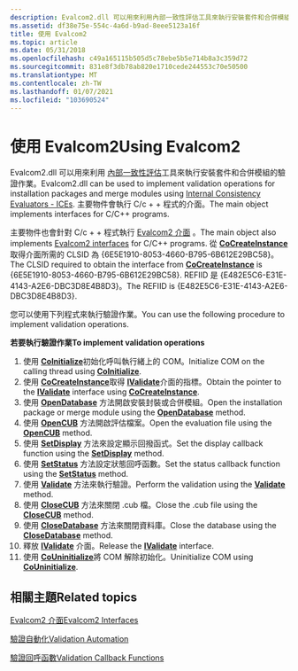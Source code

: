```yaml
---
description: Evalcom2.dll 可以用來利用內部一致性評估工具來執行安裝套件和合併模組的驗證作業。
ms.assetid: df38e75e-554c-4a6d-b9ad-8eee5123a16f
title: 使用 Evalcom2
ms.topic: article
ms.date: 05/31/2018
ms.openlocfilehash: c49a165115b505d5c78ebe5b5e714b8a3c359d72
ms.sourcegitcommit: 831e8f3db78ab820e1710cede244553c70e50500
ms.translationtype: MT
ms.contentlocale: zh-TW
ms.lasthandoff: 01/07/2021
ms.locfileid: "103690524"
---
```

# <a name="using-evalcom2"></a><span data-ttu-id="2bf2e-103">使用 Evalcom2</span><span class="sxs-lookup"><span data-stu-id="2bf2e-103">Using Evalcom2</span></span>

<span data-ttu-id="2bf2e-104">Evalcom2.dll 可以用來利用 [內部一致性評估](internal-consistency-evaluators-ices.md)工具來執行安裝套件和合併模組的驗證作業。</span><span class="sxs-lookup"><span data-stu-id="2bf2e-104">Evalcom2.dll can be used to implement validation operations for installation packages and merge modules using [Internal Consistency Evaluators - ICEs](internal-consistency-evaluators-ices.md).</span></span> <span data-ttu-id="2bf2e-105">主要物件會執行 C/c + + 程式的介面。</span><span class="sxs-lookup"><span data-stu-id="2bf2e-105">The main object implements interfaces for C/C++ programs.</span></span>

<span data-ttu-id="2bf2e-106">主要物件也會針對 C/c + + 程式執行 [Evalcom2 介面](evalcom2-interfaces.md) 。</span><span class="sxs-lookup"><span data-stu-id="2bf2e-106">The main object also implements [Evalcom2 interfaces](evalcom2-interfaces.md) for C/C++ programs.</span></span> <span data-ttu-id="2bf2e-107">從 [**CoCreateInstance**](/windows/win32/api/combaseapi/nf-combaseapi-cocreateinstance) 取得介面所需的 CLSID 為 {6E5E1910-8053-4660-B795-6B612E29BC58}。</span><span class="sxs-lookup"><span data-stu-id="2bf2e-107">The CLSID required to obtain the interface from [**CoCreateInstance**](/windows/win32/api/combaseapi/nf-combaseapi-cocreateinstance) is {6E5E1910-8053-4660-B795-6B612E29BC58}.</span></span> <span data-ttu-id="2bf2e-108">REFIID 是 {E482E5C6-E31E-4143-A2E6-DBC3D8E4B8D3}。</span><span class="sxs-lookup"><span data-stu-id="2bf2e-108">The REFIID is {E482E5C6-E31E-4143-A2E6-DBC3D8E4B8D3}.</span></span>

<span data-ttu-id="2bf2e-109">您可以使用下列程式來執行驗證作業。</span><span class="sxs-lookup"><span data-stu-id="2bf2e-109">You can use the following procedure to implement validation operations.</span></span>

<span data-ttu-id="2bf2e-110">**若要執行驗證作業**</span><span class="sxs-lookup"><span data-stu-id="2bf2e-110">**To implement validation operations**</span></span>

1.  <span data-ttu-id="2bf2e-111">使用 [**CoInitialize**](/windows/win32/api/objbase/nf-objbase-coinitialize)初始化呼叫執行緒上的 COM。</span><span class="sxs-lookup"><span data-stu-id="2bf2e-111">Initialize COM on the calling thread using [**CoInitialize**](/windows/win32/api/objbase/nf-objbase-coinitialize).</span></span>
2.  <span data-ttu-id="2bf2e-112">使用 [**CoCreateInstance**](/windows/win32/api/combaseapi/nf-combaseapi-cocreateinstance)取得 [**IValidate**](/windows/desktop/api/evalcom2/nn-evalcom2-ivalidate)介面的指標。</span><span class="sxs-lookup"><span data-stu-id="2bf2e-112">Obtain the pointer to the [**IValidate**](/windows/desktop/api/evalcom2/nn-evalcom2-ivalidate) interface using [**CoCreateInstance**](/windows/win32/api/combaseapi/nf-combaseapi-cocreateinstance).</span></span>
3.  <span data-ttu-id="2bf2e-113">使用 [**OpenDatabase**](/windows/desktop/api/evalcom2/nf-evalcom2-ivalidate-opendatabase) 方法開啟安裝封裝或合併模組。</span><span class="sxs-lookup"><span data-stu-id="2bf2e-113">Open the installation package or merge module using the [**OpenDatabase**](/windows/desktop/api/evalcom2/nf-evalcom2-ivalidate-opendatabase) method.</span></span>
4.  <span data-ttu-id="2bf2e-114">使用 [**OpenCUB**](/windows/desktop/api/evalcom2/nf-evalcom2-ivalidate-opencub) 方法開啟評估檔案。</span><span class="sxs-lookup"><span data-stu-id="2bf2e-114">Open the evaluation file using the [**OpenCUB**](/windows/desktop/api/evalcom2/nf-evalcom2-ivalidate-opencub) method.</span></span>
5.  <span data-ttu-id="2bf2e-115">使用 [**SetDisplay**](/windows/desktop/api/evalcom2/nf-evalcom2-ivalidate-setdisplay) 方法來設定顯示回撥函式。</span><span class="sxs-lookup"><span data-stu-id="2bf2e-115">Set the display callback function using the [**SetDisplay**](/windows/desktop/api/evalcom2/nf-evalcom2-ivalidate-setdisplay) method.</span></span>
6.  <span data-ttu-id="2bf2e-116">使用 [**SetStatus**](/windows/desktop/api/evalcom2/nf-evalcom2-ivalidate-setstatus) 方法設定狀態回呼函數。</span><span class="sxs-lookup"><span data-stu-id="2bf2e-116">Set the status callback function using the [**SetStatus**](/windows/desktop/api/evalcom2/nf-evalcom2-ivalidate-setstatus) method.</span></span>
7.  <span data-ttu-id="2bf2e-117">使用 [**Validate**](/windows/desktop/api/evalcom2/nf-evalcom2-ivalidate-validate) 方法來執行驗證。</span><span class="sxs-lookup"><span data-stu-id="2bf2e-117">Perform the validation using the [**Validate**](/windows/desktop/api/evalcom2/nf-evalcom2-ivalidate-validate) method.</span></span>
8.  <span data-ttu-id="2bf2e-118">使用 [**CloseCUB**](/windows/desktop/api/evalcom2/nf-evalcom2-ivalidate-closecub) 方法來關閉 .cub 檔。</span><span class="sxs-lookup"><span data-stu-id="2bf2e-118">Close the .cub file using the [**CloseCUB**](/windows/desktop/api/evalcom2/nf-evalcom2-ivalidate-closecub) method.</span></span>
9.  <span data-ttu-id="2bf2e-119">使用 [**CloseDatabase**](/windows/desktop/api/evalcom2/nf-evalcom2-ivalidate-closedatabase) 方法來關閉資料庫。</span><span class="sxs-lookup"><span data-stu-id="2bf2e-119">Close the database using the [**CloseDatabase**](/windows/desktop/api/evalcom2/nf-evalcom2-ivalidate-closedatabase) method.</span></span>
10. <span data-ttu-id="2bf2e-120">釋放 [**IValidate**](/windows/desktop/api/evalcom2/nn-evalcom2-ivalidate) 介面。</span><span class="sxs-lookup"><span data-stu-id="2bf2e-120">Release the [**IValidate**](/windows/desktop/api/evalcom2/nn-evalcom2-ivalidate) interface.</span></span>
11. <span data-ttu-id="2bf2e-121">使用 [**CoUninitialize**](/windows/win32/api/combaseapi/nf-combaseapi-couninitialize)將 COM 解除初始化。</span><span class="sxs-lookup"><span data-stu-id="2bf2e-121">Uninitialize COM using [**CoUninitialize**](/windows/win32/api/combaseapi/nf-combaseapi-couninitialize).</span></span>

## <a name="related-topics"></a><span data-ttu-id="2bf2e-122">相關主題</span><span class="sxs-lookup"><span data-stu-id="2bf2e-122">Related topics</span></span>

<dl> <dt>

[<span data-ttu-id="2bf2e-123">Evalcom2 介面</span><span class="sxs-lookup"><span data-stu-id="2bf2e-123">Evalcom2 Interfaces</span></span>](evalcom2-interfaces.md)
</dt> <dt>

[<span data-ttu-id="2bf2e-124">驗證自動化</span><span class="sxs-lookup"><span data-stu-id="2bf2e-124">Validation Automation</span></span>](validation-automation.md)
</dt> <dt>

[<span data-ttu-id="2bf2e-125">驗證回呼函數</span><span class="sxs-lookup"><span data-stu-id="2bf2e-125">Validation Callback Functions</span></span>](validation-callback-functions.md)
</dt> </dl>

 

 
